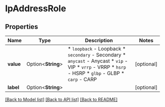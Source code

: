 # IpAddressRole

## Properties

Name | Type | Description | Notes
------------ | ------------- | ------------- | -------------
**value** | Option<**String**> | * `loopback` - Loopback * `secondary` - Secondary * `anycast` - Anycast * `vip` - VIP * `vrrp` - VRRP * `hsrp` - HSRP * `glbp` - GLBP * `carp` - CARP | [optional]
**label** | Option<**String**> |  | [optional]

[[Back to Model list]](../README.md#documentation-for-models) [[Back to API list]](../README.md#documentation-for-api-endpoints) [[Back to README]](../README.md)


